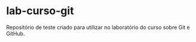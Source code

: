 # lab-curso-git
Repositório de teste criado para utilizar no laboratório do curso sobre Git e GitHub.
